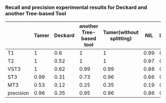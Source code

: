 ### Recall and precision experimental results for Deckard and another Tree-based Tool
|           | Tamer | Deckard | another Tree-based tool | Tamer(without splitting) | NIL  | LVMapper | NiCad | Siamese | SourcererCC | CCAligner |
| --------- | ----- | ------- | -------- | ------------------------ | ---- | -------- | ----- | ------- | ----------- | --------- |
| T1        | 1     | 0.6     | 1        | 1                        | 0.99 | 0.99     | 0.98  | 1       | 0.94        | 1         |
| T2        | 1     | 0.52    | 1        | 1                        | 0.97 | 0.99     | 0.84  | 0.96    | 0.78        | 1         |
| VST3      | 1     | 0.62    | 0.99     | 0.99                     | 0.88 | 0.98     | 0.97  | 0.85    | 0.54        | 0.99      |
| ST3       | 0.99  | 0.31    | 0.73     | 0.96                     | 0.66 | 0.81     | 0.52  | 0.59    | 0.12        | 0.65      |
| MT3       | 0.53  | 0.12    | 0.25     | 0.35                     | 0.19 | 0.19     | 0.02  | 0.14    | 0.01        | 0.14      |
| precision | 0.96  | 0.35    | 0.95     | 0.96                    | 0.86 | 0.59     | 0.99  | 0.98    | 0.99        | 0.61      |

